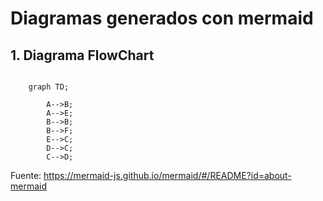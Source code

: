 # Diagramas generados con mermaid

## 1. Diagrama FlowChart

``` Mermaid 
    
    graph TD;
        
        A-->B;
        A-->E;
        B-->B;
        B-->F;
        E-->C;
        D-->C;
        C-->D;
```



Fuente: https://mermaid-js.github.io/mermaid/#/README?id=about-mermaid